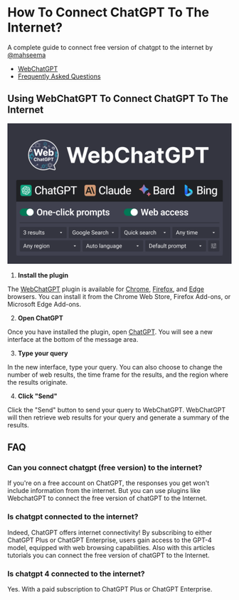 # How To Connect ChatGPT To The Internet?

A complete guide to connect free version of chatgpt to the internet by [@mahseema](https://github.com/mahseema)

- [WebChatGPT](#using-webchatgpt-to-connect-chatgpt-to-the-internet)
- [Frequently Asked Questions](#faq)



## Using WebChatGPT To Connect ChatGPT To The Internet

[![WebChatGPT To Connect ChatGPT To The Internet](webchatgpt.png)](#using-webchatgpt-to-connect-chatgpt-to-the-internet)


1. **Install the plugin**

The [WebChatGPT](https://tools.zmo.ai/webchatgpt) plugin is available for [Chrome](https://chrome.google.com/webstore/detail/webchatgpt-chatgpt-with-i/lpfemeioodjbpieminkklglpmhlngfcn), [Firefox](https://addons.mozilla.org/en-US/firefox/addon/web-chatgpt/), and [Edge](https://microsoftedge.microsoft.com/addons/detail/webchatgpt-chatgpt-with-/flahobhjikkpnpohomeckhdjjkkkkmoc) browsers. You can install it from the Chrome Web Store, Firefox Add-ons, or Microsoft Edge Add-ons.

2. **Open ChatGPT**

Once you have installed the plugin, open [ChatGPT](https://chat.openai.com). You will see a new interface at the bottom of the message area.

3. **Type your query**

In the new interface, type your query. You can also choose to change the number of web results, the time frame for the results, and the region where the results originate.

4. **Click "Send"**

Click the "Send" button to send your query to WebChatGPT. WebChatGPT will then retrieve web results for your query and generate a summary of the results.


FAQ
----

### Can you connect chatgpt (free version) to the internet?

If you're on a free account on ChatGPT, the responses you get won't include information from the internet. But you can use plugins like WebchatGPT to connect the free version of chatGPT to the Internet.

### Is chatgpt connected to the internet?

Indeed, ChatGPT offers internet connectivity! By subscribing to either ChatGPT Plus or ChatGPT Enterprise, users gain access to the GPT-4 model, equipped with web browsing capabilities. Also with this articles tutorials you can connect the free version of chatGPT to the Internet.

### Is chatgpt 4 connected to the internet?

Yes. With a paid subscription to ChatGPT Plus or ChatGPT Enterprise.




